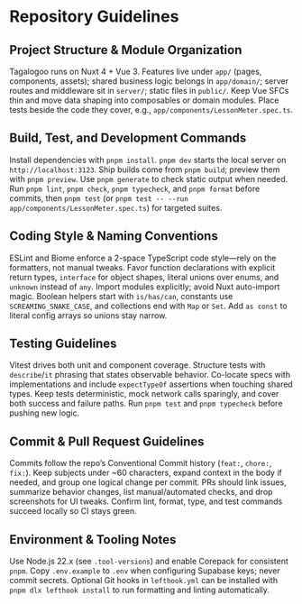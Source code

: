 # Repository Guidelines

## Project Structure & Module Organization

Tagalogoo runs on Nuxt 4 + Vue 3. Features live under `app/` (pages, components, assets); shared business logic belongs in `app/domain/`; server routes and middleware sit in `server/`; static files in `public/`. Keep Vue SFCs thin and move data shaping into composables or domain modules. Place tests beside the code they cover, e.g., `app/components/LessonMeter.spec.ts`.

## Build, Test, and Development Commands

Install dependencies with `pnpm install`. `pnpm dev` starts the local server on `http://localhost:3123`. Ship builds come from `pnpm build`; preview them with `pnpm preview`. Use `pnpm generate` to check static output when needed. Run `pnpm lint`, `pnpm check`, `pnpm typecheck`, and `pnpm format` before commits, then `pnpm test` (or `pnpm test -- --run app/components/LessonMeter.spec.ts`) for targeted suites.

## Coding Style & Naming Conventions

ESLint and Biome enforce a 2-space TypeScript code style—rely on the formatters, not manual tweaks. Favor function declarations with explicit return types, `interface` for object shapes, literal unions over enums, and `unknown` instead of `any`. Import modules explicitly; avoid Nuxt auto-import magic. Boolean helpers start with `is/has/can`, constants use `SCREAMING_SNAKE_CASE`, and collections end with `Map` or `Set`. Add `as const` to literal config arrays so unions stay narrow.

## Testing Guidelines

Vitest drives both unit and component coverage. Structure tests with `describe`/`it` phrasing that states observable behavior. Co-locate specs with implementations and include `expectTypeOf` assertions when touching shared types. Keep tests deterministic, mock network calls sparingly, and cover both success and failure paths. Run `pnpm test` and `pnpm typecheck` before pushing new logic.

## Commit & Pull Request Guidelines

Commits follow the repo’s Conventional Commit history (`feat:`, `chore:`, `fix:`). Keep subjects under ~60 characters, expand context in the body if needed, and group one logical change per commit. PRs should link issues, summarize behavior changes, list manual/automated checks, and drop screenshots for UI tweaks. Confirm lint, format, type, and test commands succeed locally so CI stays green.

## Environment & Tooling Notes

Use Node.js 22.x (see `.tool-versions`) and enable Corepack for consistent `pnpm`. Copy `.env.example` to `.env` when configuring Supabase keys; never commit secrets. Optional Git hooks in `lefthook.yml` can be installed with `pnpm dlx lefthook install` to run formatting and linting automatically.
